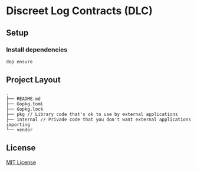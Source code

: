 # Discreet Log Contracts (DLC)

## Setup

### Install dependencies

```
dep ensure
```

## Project Layout

```
.
├── README.md
├── Gopkg.toml
├── Gopkg.lock
├── pkg // Library code that's ok to use by external applications
├── internal // Privade code that you don't want external applications importing
└── vendor
```

## License
[MIT License](https://github.com/dgarage/dlc/blob/master/LICENSE)

